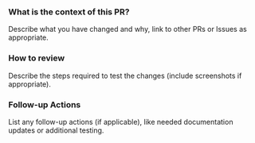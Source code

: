 ### What is the context of this PR?

Describe what you have changed and why, link to other PRs or Issues as appropriate.

### How to review

Describe the steps required to test the changes (include screenshots if appropriate).

### Follow-up Actions

List any follow-up actions (if applicable), like needed documentation updates or additional testing.
